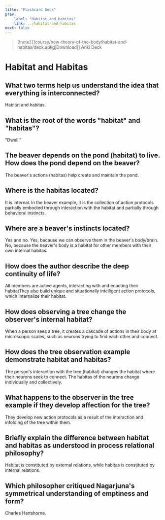 ```yaml
---
title: "Flashcard Deck"
prev:
    label: "Habitat and Habitas"
    link: ../habitat-and-habitas
next: false
---
```


> [!note] [[course/new-theory-of-the-body/habitat-and-habitas/deck.apkg|Download]] Anki Deck


# Habitat and Habitas

## What two terms help us understand the idea that everything is interconnected?

Habitat and habitas.

## What is the root of the words "habitat" and "habitas"?

"Dwell."

## The beaver depends on the pond (habitat) to live. How does the pond depend on the beaver?

The beaver's actions (habitas) help create and maintain the pond.

## Where is the habitas located?

It is internal. In the beaver example, it is the collection of action protocols partially embodied through interaction with the habitat and partially through behavioral instincts.

## Where are a beaver's instincts located?

Yes and no. Yes, because we can observe them in the beaver's body/brain. No, because the beaver's body is a habitat for other members with their own internal habitas.

## How does the author describe the deep continuity of life?

All members are active agents, interacting with and enacting their habitatThey also build unique and situationally intelligent action protocols, which internalize their habitat.

## How does observing a tree change the observer's internal habitat?

When a person sees a tree, it creates a cascade of actions in their body at microscopic scales, such as neurons trying to find each other and connect.

## How does the tree observation example demonstrate habitat and habitas?

The person's interaction with the tree (habitat) changes the habitat where their neurons seek to connect. The habitas of the neurons change individually and collectively.

## What happens to the observer in the tree example if they develop affection for the tree?

They develop new action protocols as a result of the interaction and infolding of the tree within them.

## Briefly explain the difference between habitat and habitas as understood in process relational philosophy?

Habitat is constituted by external relations, while habitas is constituted by internal relations.

## Which philosopher critiqued Nagarjuna's symmetrical understanding of emptiness and form?

Charles Hartshorne.

